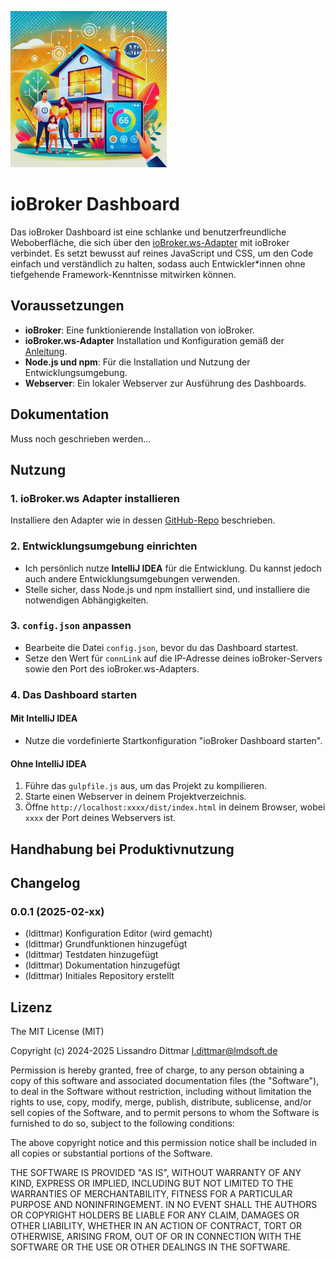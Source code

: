 ![ioBroker Dashboard](doc/img/ioBrokerDashboard.png)
# ioBroker Dashboard
Das ioBroker Dashboard ist eine schlanke und benutzerfreundliche Weboberfläche, die sich über den [ioBroker.ws-Adapter](https://github.com/ioBroker/ioBroker.ws) mit ioBroker verbindet. Es setzt bewusst auf reines JavaScript und CSS, um den Code einfach und verständlich zu halten, sodass auch Entwickler*innen ohne tiefgehende Framework-Kenntnisse mitwirken können.

## Voraussetzungen
- **ioBroker**: Eine funktionierende Installation von ioBroker.
- **ioBroker.ws-Adapter** Installation und Konfiguration gemäß der [Anleitung](https://github.com/ioBroker/ioBroker.ws).
- **Node.js und npm**: Für die Installation und Nutzung der Entwicklungsumgebung.
- **Webserver**: Ein lokaler Webserver zur Ausführung des Dashboards.

## Dokumentation
Muss noch geschrieben werden...

## Nutzung
### 1. ioBroker.ws Adapter installieren
Installiere den Adapter wie in dessen [GitHub-Repo](https://github.com/ioBroker/ioBroker.ws) beschrieben.
### 2. Entwicklungsumgebung einrichten
- Ich persönlich nutze **IntelliJ IDEA** für die Entwicklung. Du kannst jedoch auch andere Entwicklungsumgebungen verwenden.
- Stelle sicher, dass Node.js und npm installiert sind, und installiere die notwendigen Abhängigkeiten.
### 3. `config.json` anpassen
- Bearbeite die Datei `config.json`, bevor du das Dashboard startest.
- Setze den Wert für `connLink` auf die IP-Adresse deines ioBroker-Servers sowie den Port des ioBroker.ws-Adapters.
### 4. Das Dashboard starten
#### Mit IntelliJ IDEA
- Nutze die vordefinierte Startkonfiguration "ioBroker Dashboard starten".
#### Ohne IntelliJ IDEA
1. Führe das `gulpfile.js` aus, um das Projekt zu kompilieren.
2. Starte einen Webserver in deinem Projektverzeichnis.
3. Öffne `http://localhost:xxxx/dist/index.html` in deinem Browser, wobei `xxxx` der Port deines Webservers ist.

## Handhabung bei Produktivnutzung

## Changelog
### 0.0.1 (2025-02-xx)
- (ldittmar) Konfiguration Editor (wird gemacht)
- (ldittmar) Grundfunktionen hinzugefügt
- (ldittmar) Testdaten hinzugefügt
- (ldittmar) Dokumentation hinzugefügt
- (ldittmar) Initiales Repository erstellt

## Lizenz
The MIT License (MIT)

Copyright (c) 2024-2025 Lissandro Dittmar <l.dittmar@lmdsoft.de>

Permission is hereby granted, free of charge, to any person obtaining a copy
of this software and associated documentation files (the "Software"), to deal
in the Software without restriction, including without limitation the rights
to use, copy, modify, merge, publish, distribute, sublicense, and/or sell
copies of the Software, and to permit persons to whom the Software is
furnished to do so, subject to the following conditions:

The above copyright notice and this permission notice shall be included in
all copies or substantial portions of the Software.

THE SOFTWARE IS PROVIDED "AS IS", WITHOUT WARRANTY OF ANY KIND, EXPRESS OR
IMPLIED, INCLUDING BUT NOT LIMITED TO THE WARRANTIES OF MERCHANTABILITY,
FITNESS FOR A PARTICULAR PURPOSE AND NONINFRINGEMENT. IN NO EVENT SHALL THE
AUTHORS OR COPYRIGHT HOLDERS BE LIABLE FOR ANY CLAIM, DAMAGES OR OTHER
LIABILITY, WHETHER IN AN ACTION OF CONTRACT, TORT OR OTHERWISE, ARISING FROM,
OUT OF OR IN CONNECTION WITH THE SOFTWARE OR THE USE OR OTHER DEALINGS IN
THE SOFTWARE.
